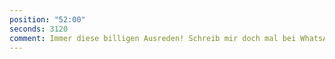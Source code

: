 ```yaml
---
position: "52:00"
seconds: 3120
comment: Immer diese billigen Ausreden! Schreib mir doch mal bei WhatsApp!
---
```

